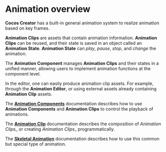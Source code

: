 # Animation overview

__Cocos Creator__ has a built-in general animation system to realize animation based on key frames.

__Animation Clips__ are assets that contain animation information. __Animation Clips__ can be reused, and their state is saved in an object called an __Animation State__.
__Animation State__ can *play*, *pause*, *stop*, and *change* the animation.

The __Animation Component__ manages __Animation Clips__ and their states in a unified manner, allowing users to implement animation functions at the component level.

In the editor, one can easily produce animation clip assets. For example, through the __Animation Editor__, or using external assets already containing __Animation Clip__ assets.

The [__Animation Components__](./animation-component.md) documentation describes how to use __Animation Components__ and __Animation Clips__ to control the playback of animations.

The [__Animation Clip__](./animation-clip.md) documentation describes the composition of _Animation Clips__ or creating _Animation Clips__ programmatically.

The [__Skeletal Animation__](./skeletal-animation.md) documentation describes how to use this common but special type of animation. 